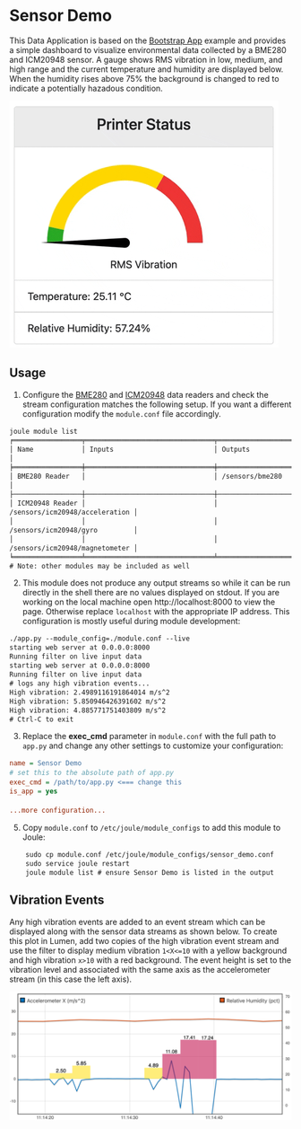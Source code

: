 # Sensor Demo
This Data Application is based on the [Bootstrap App](https://wattsworth.net/joule/modules.html#bootstrap-interface) example and provides a simple dashboard to visualize environmental data collected by a BME280 and ICM20948 sensor. A gauge shows RMS vibration in low, medium, and high range and the current temperature and humidity are displayed below. When the humidity rises above 75% the background is changed to red to indicate a potentially hazadous condition.

![Dashboard](sensor_demo.gif)

## Usage
1. Configure the [BME280](/sensors/bme280/readme.md) and [ICM20948](/sensors/icm20948/readme.md) data readers and check the stream configuration matches the following setup. If you want a different configuration modify the ``module.conf`` file accordingly.
   
```shell
joule module list
╒═════════════════╤════════════════════════════════╤════════════════════════════════╕
│ Name            │ Inputs                         │ Outputs                        │
╞═════════════════╪════════════════════════════════╪════════════════════════════════╡
│ BME280 Reader   │                                │ /sensors/bme280                │
├─────────────────┼────────────────────────────────┼────────────────────────────────┤
│ ICM20948 Reader │                                │ /sensors/icm20948/acceleration │
│                 │                                │ /sensors/icm20948/gyro         │
│                 │                                │ /sensors/icm20948/magnetometer │
╘═════════════════╧════════════════════════════════╧════════════════════════════════╛
# Note: other modules may be included as well
```

2. This module does not produce any output streams so while it can be run directly in the shell there are no
   values displayed on stdout. If you are working on the local machine open http://localhost:8000 to view the page. Otherwise replace ``localhost`` with the appropriate IP address. This configuration is mostly useful during module development:
```shell
./app.py --module_config=./module.conf --live
starting web server at 0.0.0.0:8000
Running filter on live input data
starting web server at 0.0.0.0:8000
Running filter on live input data
# logs any high vibration events...
High vibration: 2.4989116191864014 m/s^2
High vibration: 5.850946426391602 m/s^2
High vibration: 4.885771751403809 m/s^2
# Ctrl-C to exit
```
   
3. Replace the **exec_cmd** parameter in ``module.conf`` with the full path to ``app.py`` and change any other settings to customize your configuration:
   
```ini
name = Sensor Demo
# set this to the absolute path of app.py
exec_cmd = /path/to/app.py <=== change this
is_app = yes

...more configuration...
```
  
5. Copy ``module.conf`` to ``/etc/joule/module_configs`` to add this module to Joule:
```shell
    sudo cp module.conf /etc/joule/module_configs/sensor_demo.conf
    sudo service joule restart
    joule module list # ensure Sensor Demo is listed in the output
```
## Vibration Events
Any high vibration events are added to an event stream which can be displayed along with the sensor data streams as shown below. To create this plot in Lumen, add two copies of the high vibration event stream and use the filter to display medium vibration ``1<X<=10`` with a yellow background and high vibration ``x>10`` with a red background. The event height is set to the vibration level and associated with the same axis as the accelerometer stream (in this case the left axis). 

![Plot with High Vibration Events](sensor_demo_plot.png)
